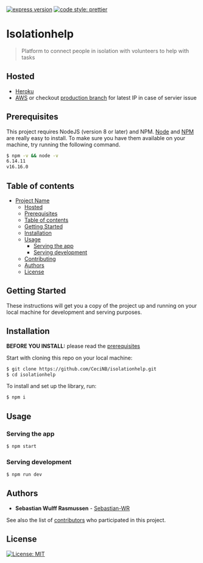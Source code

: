 [![express version](https://badge.fury.io/js/angular2-expandable-list.svg)](https://www.npmjs.com/package/express)
[![code style: prettier](https://img.shields.io/badge/code_style-prettier-ff69b4.svg?style=flat-square)](https://github.com/prettier/prettier)

# Isolationhelp

> Platform to connect people in isolation with volunteers to help with tasks

## Hosted

-   [Heroku](http://isolationhelp.herokuapp.com/)
-   [AWS](http://3.238.27.30/) or checkout [production branch](https://github.com/CeciNB/isolationhelp/tree/production#hosted) for latest IP in case of servier issue

## Prerequisites

This project requires NodeJS (version 8 or later) and NPM.
[Node](http://nodejs.org/) and [NPM](https://npmjs.org/) are really easy to install.
To make sure you have them available on your machine,
try running the following command.

```sh
$ npm -v && node -v
6.14.11
v16.16.0
```

## Table of contents

-   [Project Name](#project-name)
    -   [Hosted](#hosted)
    -   [Prerequisites](#prerequisites)
    -   [Table of contents](#table-of-contents)
    -   [Getting Started](#getting-started)
    -   [Installation](#installation)
    -   [Usage](#usage)
        -   [Serving the app](#serving-the-app)
        -   [Serving development](#serving-development)
    -   [Contributing](#contributing)
    -   [Authors](#authors)
    -   [License](#license)

## Getting Started

These instructions will get you a copy of the project up and running on your local machine for development and serving purposes.

## Installation

**BEFORE YOU INSTALL:** please read the [prerequisites](#prerequisites)

Start with cloning this repo on your local machine:

```sh
$ git clone https://github.com/CeciNB/isolationhelp.git
$ cd isolationhelp
```

To install and set up the library, run:

```sh
$ npm i
```

## Usage

### Serving the app

```sh
$ npm start
```

### Serving development

```sh
$ npm run dev
```

## Authors

-   **Sebastian Wulff Rasmussen** - [Sebastian-WR](https://github.com/Sebastian-WR)

See also the list of [contributors](https://github.com/CeciNB/isolationhelp/contributors) who participated in this project.

## License

[![License: MIT](https://img.shields.io/badge/License-MIT-yellow.svg)](https://opensource.org/licenses/MIT)
